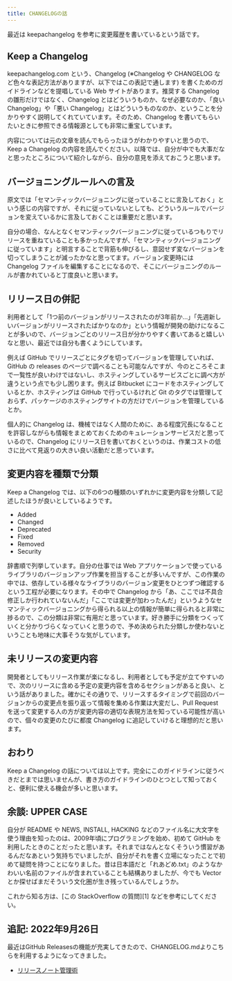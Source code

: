 ```yaml
---
title: CHANGELOGの話
---
```


最近は keepachangelog を参考に変更履歴を書いているという話です。

## Keep a Changelog

keepachangelog.com という、Changelog (※Changelog や CHANGELOG など色々な表記方法がありますが、以下ではこの表記で通します) を書くためのガイドラインなどを提唱している Web サイトがあります。推奨する Changelog の雛形だけではなく、Changelog とはどういうものか、なぜ必要なのか、「良い Changelog」や「悪い Changelog」とはどういうものなのか、ということを分かりやすく説明してくれていています。そのため、Changelog を書いてもらいたいときに参照できる情報源としても非常に重宝しています。

内容については元の文章を読んでもらったほうがわかりやすいと思うので、Keep a Changelog の内容を読んでください。以降では、自分が中でも大事だなと思ったところについて紹介しながら、自分の意見を添えておこうと思います。

## バージョニングルールへの言及

原文では「セマンティックバージョニングに従っていることに言及しておく」という感じの内容ですが、それに従っていないとしても、どういうルールでバージョンを変えているかに言及しておくことは重要だと思います。

自分の場合、なんとなくセマンティックバージョニングに従っているつもりでリリースを重ねていることも多かったんですが、「セマンティックバージョニングに従っています」と明言することで背筋も伸びるし、意図せず変なバージョンを切ってしまうことが減ったかなと思ってます。バージョン変更時には Changelog ファイルを編集することになるので、そこにバージョニングのルールが書かれていると丁度良いと思います。

## リリース日の併記

利用者として「1つ前のバージョンがリリースされたのが3年前か...」「先週新しいバージョンがリリースされたばかりなのか」という情報が開発の助けになることが多いので、バージョンごとのリリース日が分かりやすく書いてあると嬉しいなと思い、最近では自分も書くようにしています。

例えば GitHub でリリースごとにタグを切ってバージョンを管理していれば、GitHub の releases のページで調べることも可能なんですが、今のところそこまで一覧性が良いわけではないし、ホスティングしているサービスごとに調べ方が違うという点でも少し困ります。例えば Bitbucket にコードをホスティングしているとか、ホスティングは GitHub で行っているけれど Git のタグでは管理しておらず、パッケージのホスティングサイトの方だけでバージョンを管理しているとか。

個人的に Changelog は、機械ではなく人間のために、ある程度冗長になることを許容しながらも情報をまとめておくためのキュレーションサービスだと思っているので、Changelog にリリース日を書いておくというのは、作業コストの低さに比べて見返りの大きい良い活動だと思っています。

## 変更内容を種類で分類

Keep a Changelog では、以下の6つの種類のいずれかに変更内容を分類して記述したほうが良いとしているようです。

- Added
- Changed
- Deprecated
- Fixed
- Removed
- Security

辞書順で列挙しています。自分の仕事では Web アプリケーションで使っているライブラリのバージョンアップ作業を担当することが多いんですが、この作業の中では、依存している様々なライブラリのバージョン変更をひとつずつ確認するという工程が必要になります。その中で Changelog から「あ、ここでは不具合修正しか行われていないんだ」「ここでは変更が加わったんだ」というようなセマンティックバージョニングから得られる以上の情報が簡単に得られると非常に捗るので、この分類は非常に有用だと思っています。好き勝手に分類をつくっていくと分かりづらくなっていくと思うので、予め決められた分類しか使わないということも地味に大事そうな気がしています。

## 未リリースの変更内容

開発者としてもリリース作業が楽になるし、利用者としても予定が立てやすいので、次のリリースに含める予定の変更内容を含めるセクションがあると良い、という話がありました。確かにその通りで、リリースするタイミングで前回のバージョンからの変更点を振り返って情報を集める作業は大変だし、Pull Request を送って変更する人の方が変更内容の適切な表現方法を知っている可能性が高いので、個々の変更のたびに都度 Changelog に追記していけると理想的だと思います。

## おわり

Keep a Changelog の話については以上です。完全にこのガイドラインに従うべきだとまでは思いませんが、書き方のガイドラインのひとつとして知っておくと、便利に使える機会が多いと思います。

## 余談: UPPER CASE
自分が README や NEWS, INSTALL, HACKING などのファイル名に大文字を使う理由を知ったのは、2009年頃にプログラミングを始め、初めて GitHub を利用したときのことだったと思います。それまではなんとなくそういう慣習があるんだなあという気持ちでいましたが、自分がそれを書く立場になったことで初めて疑問を持つことになりました。昔は日本語だと「れあどめ.txt」のようなかわいい名前のファイルが含まれていることも結構ありましたが、今でも Vector とか探せばまだそういう文化圏が生き残っているんでしょうか。

これから知る方は、[この StackOverflow の質問][1] などを参考にしてください。

## 追記: 2022年9月26日

最近はGitHub Releasesの機能が充実してきたので、CHANGELOG.mdよりこちらを利用するようになってきました。

- [リリースノート管理術](https://r7kamura.com/articles/2022-07-18-release-notes-management)
